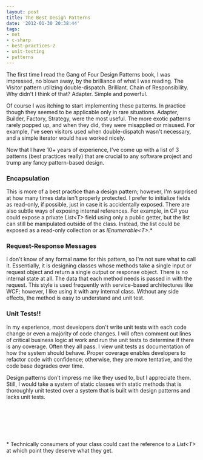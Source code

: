 ```yaml
---
layout: post
title: The Best Design Patterns
date: '2012-01-30 20:38:44'
tags:
- net
- c-sharp
- best-practices-2
- unit-testing
- patterns
---
```


The first time I read the Gang of Four Design Patterns book, I was impressed, no blown away, by the brilliance of what I was reading. The Visitor pattern utilizing double-dispatch. Brilliant. Chain of Responsibility. Why didn't I think of that? Adapter. Simple and powerful.

Of course I was itching to start implementing these patterns. In practice though they seemed to be applicable only in rare situations. Adapter, Builder, Factory, Strategy, were the most useful. The more exotic patterns rarely popped up, and when they did, they were misapplied or misused. For example, I've seen visitors used when double-dispatch wasn't necessary, and a simple iterator would have worked nicely.

Now that I have 10+ years of experience, I've come up with a list of 3 patterns (best practices really) that are crucial to any software project and trump any fancy pattern-based design.
<h3>Encapsulation</h3>
This is more of a best practice than a design pattern; however, I'm surprised at how many times data isn't properly protected. I prefer to initialize fields as read-only, if possible, just in case it is accidentally exposed. There are also subtle ways of exposing internal references. For example, in C# you could expose a private <em>List&lt;T&gt;</em> field using only a public getter, but the list can still be manipulated outside of the class. Instead, the list could be exposed as a read-only collection or as <em>IEnumerable&lt;T&gt;</em>.*
<h3>Request-Response Messages</h3>
I don't know of any formal name for this pattern, so I'm not sure what to call it. Essentially, it is designing classes whose methods take a single input or request object and return a single output or response object. There is no internal state at all. The data that each method needs is passed in with the request. This style is used frequently with service-based architectures like WCF; however, I like using it with any internal class. Without any side effects, the method is easy to understand and unit test.
<h3>Unit Tests!!</h3>
In my experience, most developers don't write unit tests with each code change or even a majority of code changes. I will often comment out lines of critical business logic at work and run the unit tests to determine if there is any coverage. Often they all pass. I view unit tests as documentation of how the system should behave. Proper coverage enables developers to refactor code with confidence; otherwise, they are more tentative, and the code base degrades over time.

Design patterns don't impress me like they used to, but I appreciate them. Still, I would take a system of static classes with static methods that is thoroughly unit tested over a system that is built with design patterns and lacks unit tests.

&nbsp;

&nbsp;

&nbsp;

\* Technically consumers of your class could cast the reference to a <em>List&lt;T&gt;</em> at which point they deserve what they get.